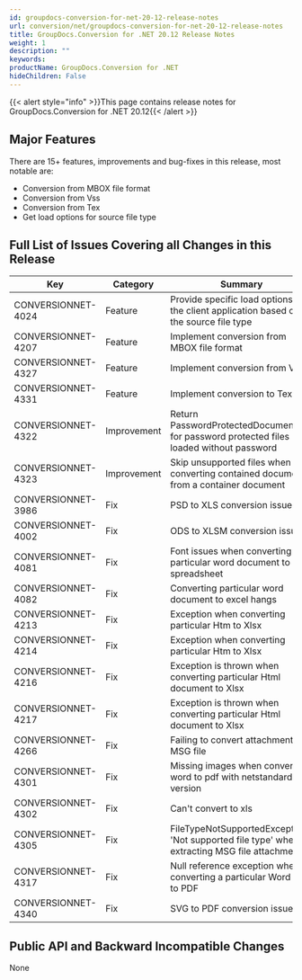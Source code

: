 ```yaml
---
id: groupdocs-conversion-for-net-20-12-release-notes
url: conversion/net/groupdocs-conversion-for-net-20-12-release-notes
title: GroupDocs.Conversion for .NET 20.12 Release Notes
weight: 1
description: ""
keywords: 
productName: GroupDocs.Conversion for .NET
hideChildren: False
---
```

{{< alert style="info" >}}This page contains release notes for GroupDocs.Conversion for .NET 20.12{{< /alert >}}

## Major Features

There are 15+ features, improvements and bug-fixes in this release, most notable are:

*   Conversion from MBOX file format
*   Conversion from Vss 
*   Conversion from Tex
*   Get load options for source file type

## Full List of Issues Covering all Changes in this Release


| Key | Category | Summary |
| --- | --- | --- |
| CONVERSIONNET-4024 | Feature | Provide specific load options to the client application based on the source file type |
| CONVERSIONNET-4207 | Feature | Implement conversion from MBOX file format |
| CONVERSIONNET-4327 | Feature | Implement conversion from Vss |
| CONVERSIONNET-4331 | Feature | Implement conversion to Tex |
| CONVERSIONNET-4322 | Improvement | Return PasswordProtectedDocumentInfo for password protected files loaded without password |
| CONVERSIONNET-4323 | Improvement | Skip unsupported files when converting contained documents from a container document |
| CONVERSIONNET-3986 | Fix | PSD to XLS conversion issue |
| CONVERSIONNET-4002 | Fix | ODS to XLSM conversion issue |
| CONVERSIONNET-4081 | Fix | Font issues when converting particular word document to spreadsheet |
| CONVERSIONNET-4082 | Fix | Converting particular word document to excel hangs |
| CONVERSIONNET-4213 | Fix | Exception when converting particular Htm to Xlsx |
| CONVERSIONNET-4214 | Fix | Exception when converting particular Htm to Xlsx |
| CONVERSIONNET-4216 | Fix | Exception is thrown when converting particular Html document to Xlsx |
| CONVERSIONNET-4217 | Fix | Exception is thrown when converting particular Html document to Xlsx |
| CONVERSIONNET-4266 | Fix | Failing to convert attachments in MSG file |
| CONVERSIONNET-4301 | Fix | Missing images when converting word to pdf with netstandard version |
| CONVERSIONNET-4302 | Fix | Can't convert to xls |
| CONVERSIONNET-4305 | Fix | FileTypeNotSupportedException: 'Not supported file type' when extracting MSG file attachments |
| CONVERSIONNET-4317 | Fix | Null reference exception when converting a particular Word file to PDF |
| CONVERSIONNET-4340 | Fix | SVG to PDF conversion issue |


## Public API and Backward Incompatible Changes

None
